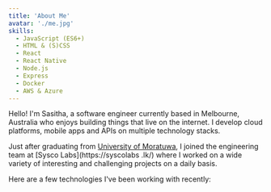 ```yaml
---
title: 'About Me'
avatar: './me.jpg'
skills:
  - JavaScript (ES6+)
  - HTML & (S)CSS
  - React
  - React Native
  - Node.js
  - Express
  - Docker
  - AWS & Azure
---
```


Hello! I'm Sasitha, a software engineer currently based in Melbourne, Australia who enjoys building things that live on the internet. I develop cloud
platforms, mobile apps and APIs on multiple technology stacks.

Just after graduating from [University of Moratuwa](https://www.mrt.ac.lk/web/), I joined the engineering team at [Sysco Labs](https://syscolabs
.lk/) where I worked on a wide variety of interesting and challenging projects on a daily basis.

Here are a few technologies I've been working with recently:
